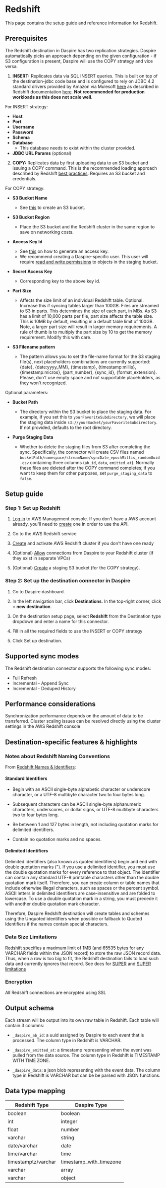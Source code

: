 # Redshift

This page contains the setup guide and reference information for Redshift.

## Prerequisites

The Redshift destination in Daspire has two replication strategies. Daspire automatically picks an approach depending on the given configuration - if S3 configuration is present, Daspire will use the COPY strategy and vice versa.

1. **INSERT:** Replicates data via SQL INSERT queries. This is built on top of the destination-jdbc code base and is configured to rely on JDBC 4.2 standard drivers provided by Amazon via Mulesoft [here](https://mvnrepository.com/artifact/com.amazon.redshift/redshift-jdbc42) as described in Redshift documentation [here](https://docs.aws.amazon.com/redshift/latest/mgmt/jdbc20-install.html). **Not recommended for production workloads as this does not scale well**.

For INSERT strategy:

* **Host**
* **Port**
* **Username**
* **Password**
* **Schema**
* **Database**
  * This database needs to exist within the cluster provided.
* **JDBC URL Params** (optional)

2. **COPY:** Replicates data by first uploading data to an S3 bucket and issuing a COPY command. This is the recommended loading approach described by Redshift [best practices](https://docs.aws.amazon.com/redshift/latest/dg/c_loading-data-best-practices.html). Requires an S3 bucket and credentials.

For COPY strategy:

* **S3 Bucket Name**
  * See [this](https://docs.aws.amazon.com/AmazonS3/latest/userguide/create-bucket-overview.html) to create an S3 bucket.

* **S3 Bucket Region**
  * Place the S3 bucket and the Redshift cluster in the same region to save on networking costs.

* **Access Key Id**
  * See [this](https://docs.aws.amazon.com/general/latest/gr/aws-sec-cred-types.html#access-keys-and-secret-access-keys) on how to generate an access key.
  * We recommend creating a Daspire-specific user. This user will require [read and write permissions](https://docs.aws.amazon.com/IAM/latest/UserGuide/reference_policies_examples_s3_rw-bucket.html) to objects in the staging bucket.

* **Secret Access Key**
  * Corresponding key to the above key id.

* **Part Size**
  * Affects the size limit of an individual Redshift table. Optional. Increase this if syncing tables larger than 100GB. Files are streamed to S3 in parts. This determines the size of each part, in MBs. As S3 has a limit of 10,000 parts per file, part size affects the table size. This is 10MB by default, resulting in a default table limit of 100GB. Note, a larger part size will result in larger memory requirements. A rule of thumb is to multiply the part size by 10 to get the memory requirement. Modify this with care.

* **S3 Filename pattern**
  * The pattern allows you to set the file-name format for the S3 staging file(s), next placeholders combinations are currently supported: {date}, {date:yyyy\_MM}, {timestamp}, {timestamp:millis}, {timestamp:micros}, {part\_number}, {sync\_id}, {format\_extension}. Please, don't use empty space and not supportable placeholders, as they won't recognized.

Optional parameters:

* **Bucket Path**
  * The directory within the S3 bucket to place the staging data. For example, if you set this to `yourFavoriteSubdirectory`, we will place the staging data inside `s3://yourBucket/yourFavoriteSubdirectory`. If not provided, defaults to the root directory.

* **Purge Staging Data**
  * Whether to delete the staging files from S3 after completing the sync. Specifically, the connector will create CSV files named `bucketPath/namespace/streamName/syncDate_epochMillis_randomUuid.csv` containing three columns (`ab_id`, `data`, `emitted_at`). Normally these files are deleted after the COPY command completes; if you want to keep them for other purposes, set `purge_staging_data` to `false`.

## Setup guide

### Step 1: Set up Redshift

1. [Log in](https://aws.amazon.com/console/) to AWS Management console. If you don't have a AWS account already, you'll need to [create](https://aws.amazon.com/premiumsupport/knowledge-center/create-and-activate-aws-account/) one in order to use the API.

2. Go to the AWS Redshift service

3. [Create](https://docs.aws.amazon.com/ses/latest/dg/event-publishing-redshift-cluster.html) and activate AWS Redshift cluster if you don't have one ready

4. (Optional) [Allow](https://aws.amazon.com/premiumsupport/knowledge-center/cannot-connect-redshift-cluster/) connections from Daspire to your Redshift cluster (if they exist in separate VPCs)

5. (Optional) [Create](https://docs.aws.amazon.com/AmazonS3/latest/userguide/create-bucket-overview.html) a staging S3 bucket (for the COPY strategy).

### Step 2: Set up the destination connector in Daspire

1. Go to Daspire dashboard.

2. In the left navigation bar, click **Destinations**. In the top-right corner, click **+ new destination**.

3. On the destination setup page, select **Redshift** from the Destination type dropdown and enter a name for this connector.

4. Fill in all the required fields to use the INSERT or COPY strategy

5. Click Set up destination.

## Supported sync modes

The Redshift destination connector supports the following sync modes:

* Full Refresh
* Incremental - Append Sync
* Incremental - Deduped History

## Performance considerations

Synchronization performance depends on the amount of data to be transferred. Cluster scaling issues can be resolved directly using the cluster settings in the AWS Redshift console

## Destination-specific features & highlights

### Notes about Redshift Naming Conventions

From [Redshift Names & Identifiers](https://docs.aws.amazon.com/redshift/latest/dg/r_names.html):

#### Standard Identifiers

* Begin with an ASCII single-byte alphabetic character or underscore character, or a UTF-8 multibyte character two to four bytes long.

* Subsequent characters can be ASCII single-byte alphanumeric characters, underscores, or dollar signs, or UTF-8 multibyte characters two to four bytes long.

* Be between 1 and 127 bytes in length, not including quotation marks for delimited identifiers.

* Contain no quotation marks and no spaces.

#### Delimited Identifiers

Delimited identifiers (also known as quoted identifiers) begin and end with double quotation marks ("). If you use a delimited identifier, you must use the double quotation marks for every reference to that object. The identifier can contain any standard UTF-8 printable characters other than the double quotation mark itself. Therefore, you can create column or table names that include otherwise illegal characters, such as spaces or the percent symbol. ASCII letters in delimited identifiers are case-insensitive and are folded to lowercase. To use a double quotation mark in a string, you must precede it with another double quotation mark character.

Therefore, Daspire Redshift destination will create tables and schemes using the Unquoted identifiers when possible or fallback to Quoted Identifiers if the names contain special characters.

### Data Size Limitations

Redshift specifies a maximum limit of 1MB (and 65535 bytes for any VARCHAR fields within the JSON record) to store the raw JSON record data. Thus, when a row is too big to fit, the Redshift destination fails to load such data and currently ignores that record. See docs for [SUPER](https://docs.aws.amazon.com/redshift/latest/dg/r_SUPER_type.html) and [SUPER limitations](https://docs.aws.amazon.com/redshift/latest/dg/limitations-super.html)

### Encryption

All Redshift connections are encrypted using SSL

## Output schema

Each stream will be output into its own raw table in Redshift. Each table will contain 3 columns:

* `_daspire_ab_id`: a uuid assigned by Daspire to each event that is processed. The column type in Redshift is VARCHAR.

* `_daspire_emitted_at`: a timestamp representing when the event was pulled from the data source. The column type in Redshift is TIMESTAMP WITH TIME ZONE.

* `_daspire_data`: a json blob representing with the event data. The column type in Redshift is VARCHAR but can be be parsed with JSON functions.

## Data type mapping

| Redshift Type | Daspire Type |
| --- | --- |
| boolean | boolean |
| int | integer |
| float | number |
| varchar | string |
| date/varchar | date |
| time/varchar | time |
| timestamptz/varchar | timestamp\_with\_timezone |
| varchar | array |
| varchar | object |